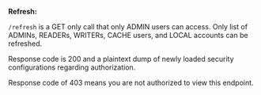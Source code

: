 **Refresh:**

`/refresh` is a GET only call that only ADMIN users can access.
Only list of ADMINs, READERs, WRITERs, CACHE users, and LOCAL accounts can be refreshed.

Response code is 200 and a plaintext dump of newly loaded security configurations regarding authorization.

Response code of 403 means you are not authorized to view this endpoint.